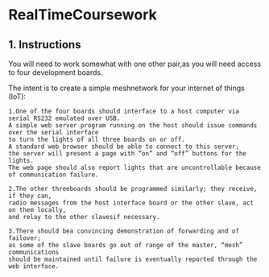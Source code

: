 # RealTimeCoursework
## 1. Instructions

You will need to work somewhat with one other pair,as you will need access to four development boards. 

The intent is to create a simple meshnetwork for your internet of things (IoT):

    1.One of the four boards should interface to a host computer via serial RS232 emulated over USB. 
    A simple web server program running on the host should issue commands over the serial interface 
    to turn the lights of all three boards on or off. 
    A standard web browser should be able to connect to this server; 
    the server will present a page with “on” and “off” buttons for the lights.
    The web page should also report lights that are uncontrollable because of communication failure.
    
    2.The other threeboards should be programmed similarly; they receive, if they can, 
    radio messages from the host interface board or the other slave, act on them locally, 
    and relay to the other slavesif necessary.
    
    3.There should bea convincing demonstration of forwarding and of failover; 
    as some of the slave boards go out of range of the master, “mesh” communications 
    should be maintained until failure is eventually reported through the web interface.
